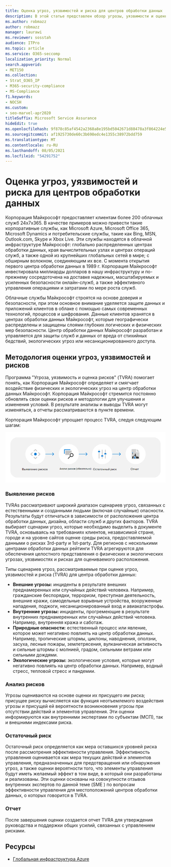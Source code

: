 ```yaml
---
title: Оценка угроз, уязвимостей и риска для центров обработки данных
description: В этой статье представлен обзор угрозы, уязвимости и оценки рисков центра обработки данных в Microsoft 365.
ms.author: robmazz
author: robmazz
manager: laurawi
ms.reviewer: sosstah
audience: ITPro
ms.topic: article
ms.service: O365-seccomp
localization_priority: Normal
search.appverid:
- MET150
ms.collection:
- Strat_O365_IP
- M365-security-compliance
- MS-Compliance
f1.keywords:
- NOCSH
ms.custom:
- seo-marvel-apr2020
titleSuffix: Microsoft Service Assurance
hideEdit: true
ms.openlocfilehash: 9f878c85af4542a2368a8e195bd5042671d88478a3f864224e5c16f957cc573a
ms.sourcegitcommit: af1925730de60c3b698edc4e1355c38972bdd759
ms.translationtype: MT
ms.contentlocale: ru-RU
ms.lasthandoff: 08/05/2021
ms.locfileid: "54291752"
---
```

# <a name="datacenter-threat-vulnerability-and-risk-assessment"></a>Оценка угроз, уязвимостей и риска для центров обработки данных

Корпорация Майкрософт предоставляет клиентам более 200 облачных служб 24x7x365. В качестве примеров можно привести такие корпоративные службы, как Microsoft Azure, Microsoft Office 365, Microsoft Dynamics и потребительские службы, такие как Bing, MSN, Outlook.com, Skype и Xbox Live. Эти службы находятся в облачной инфраструктуре Майкрософт: глобально распределенных центрах обработки данных, края вычислительных узлах и центрах операций служб, а также одной из крупнейших глобальных сетей в мире; с обширным волокном, соединяющим их все. С момента открытия первого центра обработки данных в 1989 г. Корпорация Майкрософт инвестировала миллиарды долларов в нашу инфраструктуру и по-прежнему сосредоточена на доставке надежных, масштабируемых и усиленных безопасности онлайн-служб, а также эффективного управления операциями и затратами по мере роста служб.

Облачные службы Майкрософт строятся на основе доверия и безопасности, при этом основное внимание уделяется защите данных и приложений клиентов в облаке с помощью самых современных технологий, процессов и шифрования. Данные клиентов хранятся в центрах обработки данных Майкрософт, которые географически распределены и защищены слоями глубоких логических и физических мер безопасности. Центр обработки данных Майкрософт разработан и управляется для защиты служб и данных от вреда от стихийных бедствий, экологических угроз или несанкционированного доступа.

## <a name="threat-vulnerability-and-risk-assessment-methodology"></a>Методология оценки угроз, уязвимостей и рисков

Программа "Угроза, уязвимость и оценка рисков" (TVRA) помогает понять, как Корпорация Майкрософт определяет и смягчает воздействие физических и экологических угроз на центр обработки данных Майкрософт. Корпорация Майкрософт стремится постоянно обновлять свои оценки рисков и методологии для улучшения и изменения условий. В результате анализы и выводы TVRA могут изменяться, а отчеты рассматриваются в пункте времени.

Корпорация Майкрософт упрощает процесс TVRA, следуя следующим шагам:

![Поток процессов TVRA](../media/assurance-tvra-flow.png)

### <a name="risk-identification"></a>Выявление рисков

TVRAs рассматривают широкий диапазон сценариев угроз, связанных с естественными и созданными людьми (включая случайные) опасности. Результаты будут отличаться в зависимости от расположения центра обработки данных, дизайна, области служб и других факторов. TVRA выбирает сценарии угроз, которые необходимо выделить в документе TVRA, основываясь на требованиях клиентов, независимой стране, городе и на уровне сайтов оценке среды риска, предоставляемой данными о рисках 3rd-party и 1st-party. Для регионов с несколькими центрами обработки данных рейтинги TVRA агрегируются для обеспечения целостного представления о физических и экологических угрозах, уязвимостях и рисках для оцениваемого расположения.

Типы сценариев угроз, рассматриваемые при оценке угроз, уязвимостей и риска (TVRA) для центра обработки данных:

- **Внешние угрозы:** инциденты в результате внешних преднамеренных или случайных действий человека. Например, гражданские беспорядки, терроризм, преступная деятельность, внешние кражи, самодельные взрывные устройства, вооруженные нападения, поджоги, несанкционированный вход и авиакатастрофы.
- **Внутренние угрозы:** инциденты, прогремеющие в результате внутренних преднамеренных или случайных действий человека. Например, внутренняя кража и саботаж.
- **Природные опасности:** естественный процесс или явление, которое может негативно повлиять на центр обработки данных. Например, тропические штормы, циклоны, наводнения, оползни, засуха, лесные пожары, землетрясения, вулканическая активность и сильные штормы с молнией, градом, сильными ветрами или сильными дождями.
- **Экологические угрозы:** экологические условия, которые могут негативно повлиять на центр обработки данных. Например, водный стресс, тепловой стресс и пандемии.

### <a name="risk-analysis"></a>Анализ рисков

Угрозы оцениваются на основе оценки их присущего им риска; присущее риску вычисляется как функция неотъемлемого воздействия угрозы и присущей ей вероятности возникновения угрозы при отсутствии действий и элементов управления. Эти оценки информируются как внутренними экспертами по субъектам (МСП), так и внешними индексами риска.

### <a name="residual-risk"></a>Остаточный риск

Остаточный риск определяется как мера оставшихся уровней риска после рассмотрения эффективности управления. Эффективность управления оценивается как мера текущих действий и элементов управления, предназначенных для предотвращения или обнаружения угроз, а также оценки вероятности того, что элементы управления будут иметь желаемый эффект в том виде, в который они разработаны и реализованы. Эти оценки основаны на совокупности отзывов внутренних экспертов по данной теме (SME ) по вопросам эффективности управления для местоположений центров обработки данных, о которых говорится в TVRA.

### <a name="report"></a>Отчет

После завершения оценки создается отчет TVRA для утверждения руководства и поддержки общих усилий, связанных с управлением рисками.

## <a name="resources"></a>Ресурсы

- [Глобальная инфраструктура Azure](https://www.microsoft.com/datacenters)
